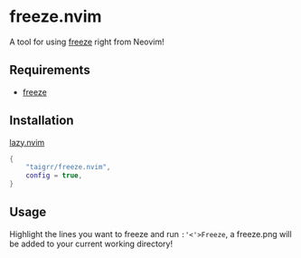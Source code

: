 # freeze.nvim

A tool for using [freeze](https://github.com/charmbracelet/freeze) right from
Neovim!

## Requirements

- [freeze](https://github.com/charmbracelet/freeze)

## Installation

[lazy.nvim](https://github.com/folke/lazy.nvim)

```lua
{
    "taigrr/freeze.nvim",
    config = true,
}
```

## Usage

Highlight the lines you want to freeze and run `:'<'>Freeze`, a freeze.png will
be added to your current working directory!
